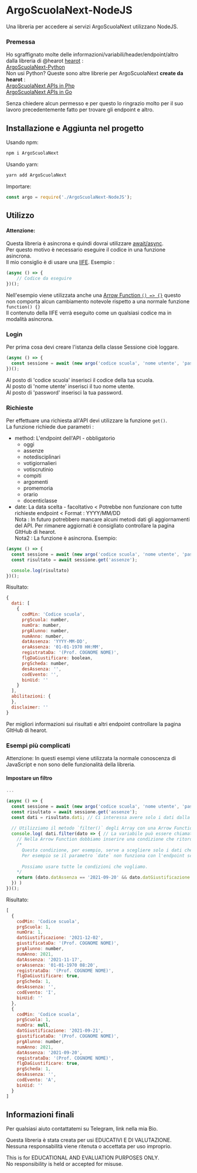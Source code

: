 # ArgoScuolaNext-NodeJS

Una libreria per accedere ai servizi ArgoScuolaNext utilizzano NodeJS.

### Premessa

Ho sgraffignato molte delle informazioni/variabili/header/endpoint/altro dalla libreria di @hearot [hearot](https://github.com/hearot/) :  
[ArgoScuolaNext-Python](https://github.com/hearot/ArgoScuolaNext-Python)  
Non usi Python? Queste sono altre librerie per ArgoScuolaNext **create da hearot** :  
[ArgoScuolaNext APIs in Php](https://github.com/hearot/ArgoScuolaNext)  
[ArgoScuolaNext APIs in Go](https://github.com/hearot/ArgoScuolaNext-go)  

Senza chiedere alcun permesso e per questo lo ringrazio molto per il suo lavoro precedentemente fatto per trovare gli endpoint e altro.

## Installazione e Aggiunta nel progetto

Usando npm:
```bash
npm i ArgoScuolaNext
```

Usando yarn:
```bash
yarn add ArgoScuolaNext
```

Importare:
```js
const argo = require('./ArgoScuolaNext-NodeJS');
```

## Utilizzo

#### Attenzione:  
Questa libreria è asincrona e quindi dovrai utilizzare [await/async](https://discordjs.guide/additional-info/async-await.html).    
Per questo motivo è necessario eseguire il codice in una funzione asincrona.  
Il mio consiglio è di usare una [IIFE](https://developer.mozilla.org/en-US/docs/Glossary/IIFE). Esempio :
```js
(async () => {
	// Codice da eseguire
})();
```
Nell'esempio viene utilizzata anche una [Arrow Function `() => {}`](https://developer.mozilla.org/en-US/docs/Web/JavaScript/Reference/Functions/Arrow_functions) questo non comporta alcun cambiamento notevole rispetto a una normale funzione `function() {}`  
Il contenuto della IIFE verrà eseguito come un qualsiasi codice ma in modalità asincrona.

### Login

Per prima cosa devi creare l'istanza della classe Sessione cioè loggare.  

```js
(async () => {
  const sessione = await (new argo('codice scuola', 'nome utente', 'password'));
})();
```
Al posto di 'codice scuola' inserisci il codice della tua scuola.  
Al posto di 'nome utente' inserisci il tuo nome utente.  
Al posto di 'password' inserisci la tua password.

### Richieste

Per effettuare una richiesta all'API devi utilizzare la funzione `get()`.  
La funzione richiede due parametri :  
- method: L'endpoint dell'API   - obbligatorio
  - oggi
  - assenze
  - notedisciplinari
  - votigiornalieri
  - votiscrutinio
  - compiti
  - argomenti
  - promemoria
  - orario
  - docenticlasse
- date: La data scelta          - facoltativo < Potrebbe non funzionare con tutte richieste endpoint < Format : YYYY/MM/DD  
Nota : In futuro potrebbero mancare alcuni metodi dati gli aggiornamenti del API. Per rimanere aggiornati è consigliato controllare la pagina GItHub di hearot.  
Nota2 : La funzione è asincrona.
Esempio:
```js
(async () => {
  const sessione = await (new argo('codice scuola', 'nome utente', 'password'));
  const risultato = await sessione.get('assenze');

  console.log(risultato)
})();
```
Risultato:
```js
{
  dati: [
    {
      codMin: 'Codice scuola',
      prgScuola: number,
      numOra: number,
      prgAlunno: number,
      numAnno: number,
      datAssenza: 'YYYY-MM-DD',
      oraAssenza: '01-01-1970 HH:MM',
      registrataDa: '(Prof. COGNOME NOME)',
      flgDaGiustificare: boolean,
      prgScheda: number,
      desAssenza: '',
      codEvento: '',
      binUid: ''
    }
  ],
  abilitazioni: {
  },
  disclaimer: ''
}
```
Per migliori informazioni sui risultati e altri endpoint controllare la pagina GItHub di hearot.

### Esempi più complicati

Attenzione: In questi esempi viene utilizzata la normale conoscenza di JavaScript e non sono delle funzionalità della libreria.

#### Impostare un filtro
```js
...

(async () => {
  const sessione = await (new argo('codice scuola', 'nome utente', 'password'));
  const risultato = await sessione.get('assenze');
  const dati = risultato.dati; // Ci interessa avere solo i dati dalla risposta, non le abilitazioni o il disclaimer. Questo ritorna una variabile di tipo Array.
  
  // Utilizziamo il metodo `filter()` degli Array con una Arrow Function per impostare il filtro.
  console.log( dati.filter(dato => { // La variabile può essere chiamata in qualsiasi modo. Io ho scelto dato.
  	// Nella Arrow Function dobbiamo inserire una condizione che ritordi true.
	/*
	  Questa condizione, per esempio, serve a scegliere solo i dati che hanno una certa data.
	  Per esempio se il parametro `date` non funziona con l'endpoint scelto.
	  
	  Possiamo usare tutte le condizioni che vogliamo.
	*/
	return (dato.datAssenza == '2021-09-20' && dato.datGiustificazione == '2021-10-14') || dato.datAssenza == '2021-11-17'
  }) )
})();
```
Risultato:
```js
[
  {
    codMin: 'Codice scuola',
    prgScuola: 1,
    numOra: 1,
    datGiustificazione: '2021-12-02',
    giustificataDa: '(Prof. COGNOME NOME)',
    prgAlunno: number,
    numAnno: 2021,
    datAssenza: '2021-11-17',
    oraAssenza: '01-01-1970 08:20',
    registrataDa: '(Prof. COGNOME NOME)',
    flgDaGiustificare: true,
    prgScheda: 1,
    desAssenza: '',
    codEvento: 'I',
    binUid: ''
  },
  {
    codMin: 'Codice scuola',
    prgScuola: 1,
    numOra: null,
    datGiustificazione: '2021-09-21',
    giustificataDa: '(Prof. COGNOME NOME)',
    prgAlunno: number,
    numAnno: 2021,
    datAssenza: '2021-09-20',
    registrataDa: '(Prof. COGNOME NOME)',
    flgDaGiustificare: true,
    prgScheda: 1,
    desAssenza: '',
    codEvento: 'A',
    binUid: ''
  }
]
```

## Informazioni finali

Per qualsiasi aiuto contattatemi su Telegram, link nella mia Bio.

Questa libreria è stata creata per usi EDUCATIVI E DI VALUTAZIONE.  
Nessuna responsabilità viene ritenuta o accettata per uso improprio.  

This is for EDUCATIONAL AND EVALUATION PURPOSES ONLY.  
No responsibility is held or accepted for misuse.
